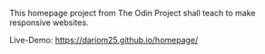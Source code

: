 This homepage project from The Odin Project shall teach to make responsive websites.

Live-Demo: https://dariom25.github.io/homepage/
